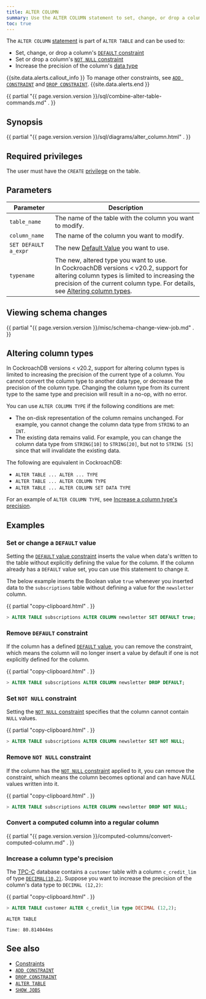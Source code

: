 ```yaml
---
title: ALTER COLUMN
summary: Use the ALTER COLUMN statement to set, change, or drop a column's DEFAULT constraint or to drop the NOT NULL constraint.
toc: true
---
```


The `ALTER COLUMN` [statement](sql-statements.html) is part of `ALTER TABLE` and can be used to:

- Set, change, or drop a column's [`DEFAULT` constraint](default-value.html)
- Set or drop a column's [`NOT NULL` constraint](not-null.html)
- Increase the precision of the column's [data type](data-types.html)

{{site.data.alerts.callout_info }}
To manage other constraints, see [`ADD CONSTRAINT`](add-constraint.html) and [`DROP CONSTRAINT`](drop-constraint.html).
{{site.data.alerts.end }}

{{ partial "{{ page.version.version }}/sql/combine-alter-table-commands.md" . }}

## Synopsis

<div>
{{ partial "{{ page.version.version }}/sql/diagrams/alter_column.html" . }}
</div>

## Required privileges

The user must have the `CREATE` [privilege](authorization.html#assign-privileges) on the table.

## Parameters

| Parameter | Description |
|-----------|-------------|
| `table_name` | The name of the table with the column you want to modify. |
| `column_name` | The name of the column you want to modify. |
| `SET DEFAULT a_expr` | The new [Default Value](default-value.html) you want to use. |
| `typename` | The new, altered type you want to use.<br>In CockroachDB versions < v20.2, support for altering column types is limited to increasing the precision of the current column type. For details, see [Altering column types](#altering-column-types).|

## Viewing schema changes

{{ partial "{{ page.version.version }}/misc/schema-change-view-job.md" . }}

## Altering column types

In CockroachDB versions < v20.2, support for altering column types is limited to increasing the precision of the current type of a column. You cannot convert the column type to another data type, or decrease the precision of the column type. Changing the column type from its current type to the same type and precision will result in a no-op, with no error.

You can use `ALTER COLUMN TYPE` if the following conditions are met:

- The on-disk representation of the column remains unchanged. For example, you cannot change the column data type from `STRING` to an `INT`.
- The existing data remains valid. For example, you can change the column data type from `STRING[10]` to `STRING[20]`, but not to `STRING [5]` since that will invalidate the existing data.

The following are equivalent in CockroachDB:

- `ALTER TABLE ... ALTER ... TYPE`
- `ALTER TABLE ... ALTER COLUMN TYPE`
- `ALTER TABLE ... ALTER COLUMN SET DATA TYPE`

For an example of `ALTER COLUMN TYPE`, see [Increase a column type's precision](#increase-a-column-types-precision).

## Examples

### Set or change a `DEFAULT` value

Setting the [`DEFAULT` value constraint](default-value.html) inserts the value when data's written to the table without explicitly defining the value for the column. If the column already has a `DEFAULT` value set, you can use this statement to change it.

The below example inserts the Boolean value `true` whenever you inserted data to the `subscriptions` table without defining a value for the `newsletter` column.

{{ partial "copy-clipboard.html" . }}
~~~ sql
> ALTER TABLE subscriptions ALTER COLUMN newsletter SET DEFAULT true;
~~~

### Remove `DEFAULT` constraint

If the column has a defined [`DEFAULT` value](default-value.html), you can remove the constraint, which means the column will no longer insert a value by default if one is not explicitly defined for the column.

{{ partial "copy-clipboard.html" . }}
~~~ sql
> ALTER TABLE subscriptions ALTER COLUMN newsletter DROP DEFAULT;
~~~

### Set `NOT NULL` constraint

Setting the  [`NOT NULL` constraint](not-null.html) specifies that the column cannot contain `NULL` values.

{{ partial "copy-clipboard.html" . }}
~~~ sql
> ALTER TABLE subscriptions ALTER COLUMN newsletter SET NOT NULL;
~~~

### Remove `NOT NULL` constraint

If the column has the [`NOT NULL` constraint](not-null.html) applied to it, you can remove the constraint, which means the column becomes optional and can have *NULL* values written into it.

{{ partial "copy-clipboard.html" . }}
~~~ sql
> ALTER TABLE subscriptions ALTER COLUMN newsletter DROP NOT NULL;
~~~

### Convert a computed column into a regular column

{{ partial "{{ page.version.version }}/computed-columns/convert-computed-column.md" . }}

### Increase a column type's precision

The [TPC-C](performance-benchmarking-with-tpc-c-1k-warehouses.html) database contains a `customer` table with a column `c_credit_lim` of type [`DECIMAL(10,2)`](decimal.html). Suppose you want to increase the precision of the column's data type to `DECIMAL (12,2)`:

{{ partial "copy-clipboard.html" . }}
~~~ sql
> ALTER TABLE customer ALTER c_credit_lim type DECIMAL (12,2);
~~~

~~~
ALTER TABLE

Time: 80.814044ms
~~~

## See also

- [Constraints](constraints.html)
- [`ADD CONSTRAINT`](add-constraint.html)
- [`DROP CONSTRAINT`](drop-constraint.html)
- [`ALTER TABLE`](alter-table.html)
- [`SHOW JOBS`](show-jobs.html)
